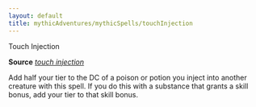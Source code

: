 ```yaml
---
layout: default
title: mythicAdventures/mythicSpells/touchInjection
---
```

Touch Injection

**Source** [_touch injection_](ultimateCombat/spells/touchInjection#_touch-injection)

Add half your tier to the DC of a poison or potion you inject into another creature with this spell. If you do this with a substance that grants a skill bonus, add your tier to that skill bonus.

